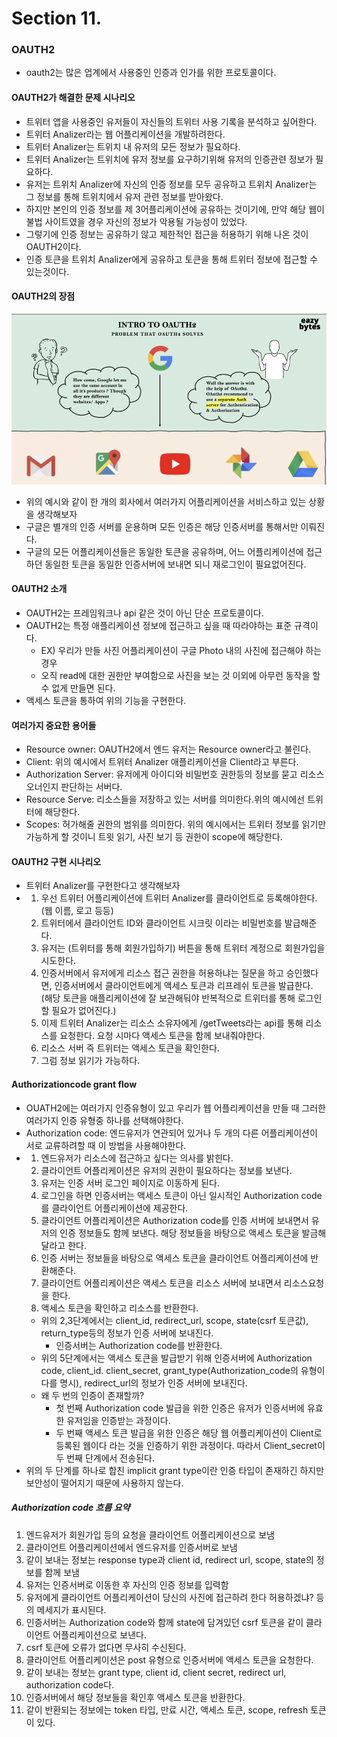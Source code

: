 # Section 11.

### OAUTH2
- oauth2는 많은 업계에서 사용중인 인증과 인가를 위한 프로토콜이다.

#### OAUTH2가 해결한 문제 시나리오
- 트위터 앱을 사용중인 유저들이 자신들의 트위터 사용 기록을 분석하고 싶어한다.
- 트위터 Analizer라는 웹 어플리케이션을 개발하려한다.
- 트위터 Analizer는 트위치 내 유저의 모든 정보가 필요하다.
- 트위터 Analizer는 트위치에 유저 정보를 요구하기위해 유저의 인증관련 정보가 필요하다.
- 유저는 트위치 Analizer에 자신의 인증 정보를 모두 공유하고 트위치 Analizer는 그 정보를 통해 트위치에서 유저 관련 정보를 받아왔다.
- 하지만 본인의 인증 정보를 제 3어플리케이션에 공유하는 것이기에, 만약 해당 웹이 불법 사이트였을 경우 자신의 정보가 악용될 가능성이 있었다.
- 그렇기에 인증 정보는 공유하기 않고 제한적인 접근을 허용하기 위해 나온 것이 OAUTH2이다.
- 인증 토큰을 트위치 Analizer에게 공유하고 토큰을 통해 트위터 정보에 접근할 수 있는것이다.

#### OAUTH2의 장점
![구글](구글흐름.png)
- 위의 예시와 같이 한 개의 회사에서 여러가지 어플리케이션을 서비스하고 있는 상황을 생각해보자
- 구글은 별개의 인증 서버를 운용하며 모든 인증은 해당 인증서버를 통해서만 이뤄진다.
- 구글의 모든 어플리케이션들은 동일한 토큰을 공유하며, 어느 어플리케이션에 접근하던 동일한 토큰을 동일한 인증서버에 보내면 되니 재로그인이 필요없어진다.

#### OAUTH2 소개
- OAUTH2는 프레임워크나 api 같은 것이 아닌 단순 프로토콜이다.
- OAUTH2는 특정 애플리케이션 정보에 접근하고 싶을 때 따라야하는 표준 규격이다.
  - EX) 우리가 만들 사진 어플리케이션이 구글 Photo 내의 사진에 접근해야 하는 경우
  - 오직 read에 대한 권한만 부여함으로 사진을 보는 것 이외에 아무런 동작을 할 수 없게 만들면 된다.
- 액세스 토큰을 통하여 위의 기능을 구현한다.

#### 여러가지 중요한 용어들
- Resource owner: OAUTH2에서 엔드 유저는 Resource owner라고 불린다.
- Client: 위의 예시에서 트위터 Analizer 애플리케이션을 Client라고 부른다.
- Authorization Server: 유저에게 아이디와 비밀번호 권한등의 정보를 묻고 리소스 오너인지 판단하는 서버다.
- Resource Serve: 리소스들을 저장하고 있는 서버를 의미한다.위의 예시에선 트위터에 해당한다.
- Scopes: 허가해줄 권한의 범위를 의미한다. 위의 예시에서는 트위터 정보를 읽기만 가능하게 할 것이니 트윗 읽기, 사진 보기 등 권한이 scope에 해당한다.

#### OAUTH2 구현 시나리오
- 트위터 Analizer를 구현한다고 생각해보자
- 1. 우선 트위터 어플리케이션에 트위터 Analizer를 클라이언트로 등록해야한다. (웹 이름, 로고 등등)
  2. 트위터에서 클라이언트 ID와 클라이언트 시크릿 이라는 비밀번호를 발급해준다.
  3. 유저는 (트위터를 통해 회원가입하기) 버튼을 통해 트위터 계정으로 회원가입을 시도한다.
  4. 인증서버에서 유저에게 리소스 접근 권한을 허용하냐는 질문을 하고 승인했다면, 인증서버에서 클라이언트에게 액세스 토큰과 리프레쉬 토큰을 발급한다. (해당 토큰을 애플리케이션에 잘 보관해둬야 반복적으로 트위터를 통해 로그인할 필요가 없어진다.)
  5. 이제 트위터 Analizer는 리소스 소유자에게 /getTweets라는 api를 통해 리소스를 요청한다. 요청 시마다 액세스 토큰을 함께 보내줘야한다.
  6. 리소스 서버 즉 트위터는 액세스 토큰을 확인한다.
  7. 그럼 정보 읽기가 가능하다.

#### Authorizationcode grant flow
- OUATH2에는 여러가지 인증유형이 있고 우리가 웹 어플리케이션을 만들 때 그러한 여러가지 인증 유형중 하나를 선택해야한다.
- Authorization code: 엔드유저가 연관되어 있거나 두 개의 다른 어플리케이션이 서로 교류하려할 때 이 방법을 사용해야한다.
- 1. 엔드유저가 리소스에 접근하고 싶다는 의사를 밝힌다.
  2. 클라이언트 어플리케이션은 유저의 권한이 필요하다는 정보를 보낸다.
  3. 유저는 인증 서버 로그인 페이지로 이동하게 된다. 
  4. 로그인을 하면 인증서버는 액세스 토큰이 아닌 일시적인 Authorization code를 클라이언트 어플리케이션에 제공한다.
  5. 클라이언트 어플리케이션은 Authorization code를 인증 서버에 보내면서 유저의 인증 정보들도 함께 보낸다. 해당 정보들을 바탕으로 액세스 토큰을 발금해달라고 한다.
  6. 인증 서버는 정보들을 바탕으로 액세스 토큰을 클라이언트 어플리케이션에 반환해준다.
  7. 클라이언트 어플리케이션은 액세스 토큰을 리소스 서버에 보내면서 리소스요청을 한다.
  8. 액세스 토큰을 확인하고 리소스를 반환한다.
  - 위의 2,3단계에서는 client_id, redirect_url, scope, state(csrf 토큰값), return_type등의 정보가 인증 서버에 보내진다.
    - 인증서버는 Authorization code를 반환한다.
  - 위의 5단계에서는 액세스 토큰을 발급받기 위해 인증서버에 Authorization code, client_id. client_secret, grant_type(Authorization_code의 유형이다를 명시), redirect_url의 정보가 인증 서버에 보내진다.
  - 왜 두 번의 인증이 존재할까?
    - 첫 번째 Authorization code 발급을 위한 인증은 유저가 인증서버에 유효한 유저임을 인증받는 과정이다.
    - 두 번째 액세스 토큰 발급을 위한 인증은 해당 웹 어플리케이션이 Client로 등록된 웹이다 라는 것을 인증하기 위한 과정이다. 따라서 Client_secret이 두 번째 단계에서 전송된다.
- 위의 두 단계를 하나로 합친 implicit grant type이란 인증 타입이 존재하긴 하지만 보안성이 떨어지기 때문에 사용하지 않는다.

##### Authorization code 흐름 요약
1. 엔드유저가 회원가입 등의 요청을 클라이언트 어플리케이션으로 보냄
2. 클라이언트 어플리케이션에서 엔드유저를 인증서버로 보냄
3. 같이 보내는 정보는 response type과 client id, redirect url, scope, state의 정보를 함께 보냄
4. 유저는 인증서버로 이동한 후 자신의 인증 정보를 입력함
5. 유저에게 클라이언트 어플리케이션이 당신의 사진에 접근하려 한다 허용하겠냐? 등의 메세지가 표시된다.
6. 인증서버는 Authorization code와 함께 state에 담겨있던 csrf 토큰을 같이 클라이언트 어플리케이션으로 보낸다.
7. csrf 토큰에 오류가 없다면 무사히 수신된다.
8. 클라이언트 어플리케이션은 post 유형으로 인증서버에 액세스 토큰을 요청한다.
9. 같이 보내는 정보는 grant type, client id, client secret, redirect url, authorization code다.
10. 인증서버에서 해당 정보들을 확인후 액세스 토큰을 반환한다.
11. 같이 반환되는 정보에는 token 타입, 만료 시간, 액세스 토큰, scope, refresh 토큰이 있다.


    
